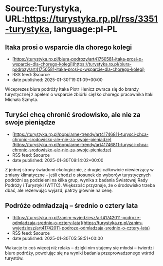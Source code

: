 # Source:Turystyka, URL:https://turystyka.rp.pl/rss/3351-turystyka, language:pl-PL

## Itaka prosi o wsparcie dla chorego kolegi
 - [https://turystyka.rp.pl/biura-podrozy/art41750581-itaka-prosi-o-wsparcie-dla-chorego-kolegi](https://turystyka.rp.pl/biura-podrozy/art41750581-itaka-prosi-o-wsparcie-dla-chorego-kolegi)
 - RSS feed: $source
 - date published: 2025-01-30T19:01:09+00:00

Wiceprezes biura podróży Itaka Piotr Henicz zwraca się do branży turystycznej z apelem o wsparcie zbiórki ciężko chorego pracownika Itaki Michała Szmyta.

## Turyści chcą chronić środowisko, ale nie za swoje pieniądze
 - [https://turystyka.rp.pl/popularne-trendy/art41746811-turysci-chca-chronic-srodowisko-ale-nie-za-swoje-pieniadze](https://turystyka.rp.pl/popularne-trendy/art41746811-turysci-chca-chronic-srodowisko-ale-nie-za-swoje-pieniadze)
 - RSS feed: $source
 - date published: 2025-01-30T09:14:02+00:00

Z jednej strony świadomi ekologicznie, z drugiej całkowicie niewierzący w zmiany klimatyczne – jeśli chodzi o stosunek do wyborów turystycznych podróżni są podzieleni na kilka grup, wynika z badania Światowej Rady Podróży i Turystyki (WTTC). Większość przyznaje, że o środowisko trzeba dbać, ale rezerwując wyjazd, patrzy głównie na cenę.

## Podróże odmładzają – średnio o cztery lata
 - [https://turystyka.rp.pl/zanim-wyjedziesz/art41742011-podroze-odmladzaja-srednio-o-cztery-lata](https://turystyka.rp.pl/zanim-wyjedziesz/art41742011-podroze-odmladzaja-srednio-o-cztery-lata)
 - RSS feed: $source
 - date published: 2025-01-30T05:58:51+00:00

Wakacje to coś więcej niż relaks – dzięki nim stajemy się młodsi – twierdzi biuro podróży, powołując się na wyniki badania przeprowadzonego wśród turystów.

